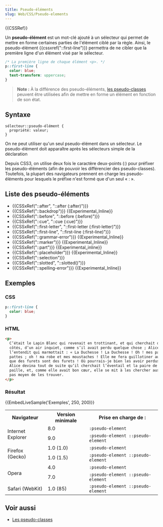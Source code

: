 ```yaml
---
title: Pseudo-éléments
slug: Web/CSS/Pseudo-elements
---
```


{{CSSRef}}

Un **pseudo-élément** est un mot-clé ajouté à un sélecteur qui permet de mettre en forme certaines parties de l'élément ciblé par la règle. Ainsi, le pseudo-élément {{cssxref("::first-line")}} permettra de ne cibler que la première ligne d'un élément visé par le sélecteur.

```css
/* La première ligne de chaque élément <p>. */
p::first-line {
  color: blue;
  text-transform: uppercase;
}
```

> **Note :** À la différence des pseudo-éléments, [les pseudo-classes](/fr/docs/Web/CSS/Pseudo-classes) peuvent être utilisées afin de mettre en forme un élément en fonction de son état.

## Syntaxe

```
sélecteur::pseudo-élément {
  propriété: valeur;
}
```

On ne peut utiliser qu'un seul pseudo-élément dans un sélecteur. Le pseudo-élément doit apparaître après les sélecteurs simple de la déclaration

Depuis CSS3, on utilise deux fois le caractère deux-points (:) pour préfixer les pseudo-éléments (afin de pouvoir les différencier des pseudo-classes). Toutefois, la plupart des navigateurs prennent en charge les pseudo-éléments pour lesquels le préfixe n'est formé que d'un seul « : ».

## Liste des pseudo-éléments

- {{CSSxRef("::after", "::after (:after)")}}
- {{CSSxRef("::backdrop")}} {{Experimental_Inline}}
- {{CSSxRef("::before", "::before (:before)")}}
- {{CSSxRef("::cue", "::cue (:cue)")}}
- {{CSSxRef("::first-letter", "::first-letter (:first-letter)")}}
- {{CSSxRef("::first-line", "::first-line (:first-line)")}}
- {{CSSxRef("::grammar-error")}} {{Experimental_Inline}}
- {{CSSxRef("::marker")}} {{Experimental_Inline}}
- {{CSSxRef("::part")}} {{Experimental_inline}}
- {{CSSxRef("::placeholder")}} {{Experimental_Inline}}
- {{CSSxRef("::selection")}}
- {{CSSxRef("::slotted", "::slotted()")}}
- {{CSSxRef("::spelling-error")}} {{Experimental_Inline}}

## Exemples

### CSS

```css
p::first-line {
  color: blue;
}
```

### HTML

```html
<p>
  C’était le Lapin Blanc qui revenait en trottinant, et qui cherchait de tous
  côtés, d’un air inquiet, comme s’il avait perdu quelque chose ; Alice
  l’entendit qui marmottait : « La Duchesse ! La Duchesse ! Oh ! mes pauvres
  pattes ; oh ! ma robe et mes moustaches ! Elle me fera guillotiner aussi vrai
  que des furets sont des furets ! Où pourrais-je bien les avoir perdus ? »
  Alice devina tout de suite qu’il cherchait l’éventail et la paire de gants
  paille, et, comme elle avait bon cœur, elle se mit à les chercher aussi ; mais
  pas moyen de les trouver.
</p>
```

### Résultat

{{EmbedLiveSample('Exemples', 250, 200)}}

<table class="standard-table">
  <tbody>
    <tr>
      <th>Navigateur</th>
      <th>Version minimale</th>
      <th>Prise en charge de :</th>
    </tr>
    <tr>
      <td rowspan="2">Internet Explorer</td>
      <td>8.0</td>
      <td><code>:pseudo-element</code></td>
    </tr>
    <tr>
      <td>9.0</td>
      <td><code>:pseudo-element ::pseudo-element</code></td>
    </tr>
    <tr>
      <td rowspan="2">Firefox (Gecko)</td>
      <td>1.0 (1.0)</td>
      <td><code>:pseudo-element</code></td>
    </tr>
    <tr>
      <td>1.0 (1.5)</td>
      <td><code>:pseudo-element ::pseudo-element</code></td>
    </tr>
    <tr>
      <td rowspan="2">Opera</td>
      <td>4.0</td>
      <td><code>:pseudo-element</code></td>
    </tr>
    <tr>
      <td>7.0</td>
      <td><code>:pseudo-element ::pseudo-element</code></td>
    </tr>
    <tr>
      <td>Safari (WebKit)</td>
      <td>1.0 (85)</td>
      <td><code>:pseudo-element ::pseudo-element</code></td>
    </tr>
  </tbody>
</table>

## Voir aussi

- [Les pseudo-classes](/fr/docs/Web/CSS/Pseudo-classes)
